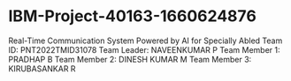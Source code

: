 # IBM-Project-40163-1660624876
Real-Time Communication System Powered by AI for Specially Abled
Team ID: PNT2022TMID31078
Team Leader: NAVEENKUMAR P
Team Member 1: PRADHAP B
Team Member 2: DINESH KUMAR M
Team Member 3: KIRUBASANKAR R
